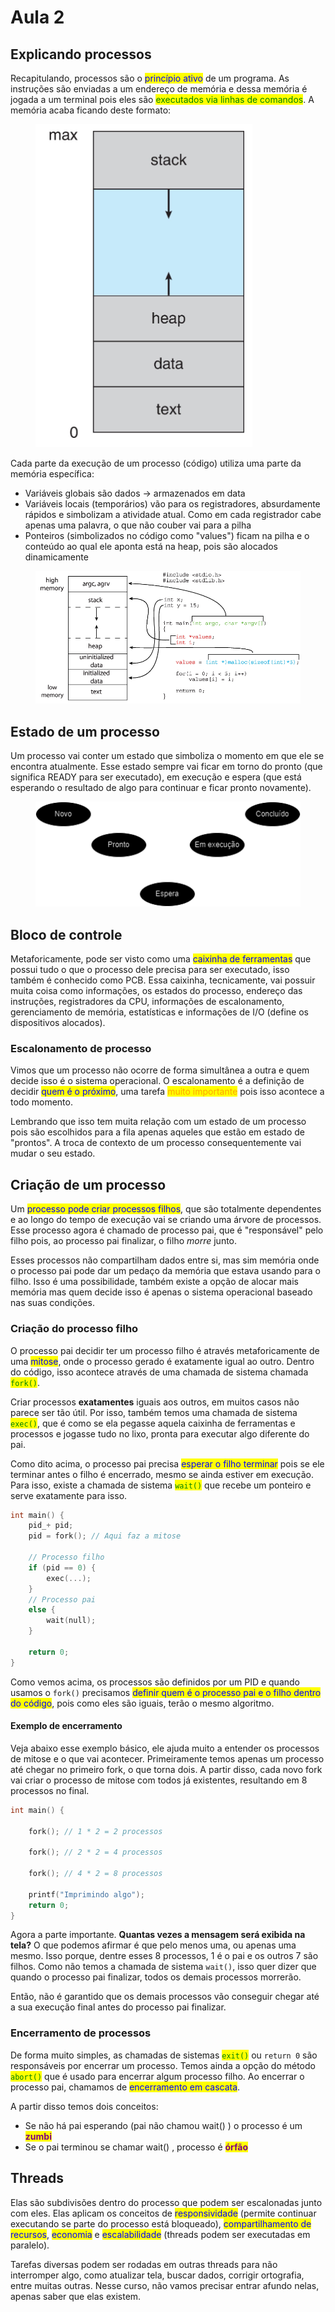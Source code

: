 # Aula 2

## Explicando processos

Recapitulando, processos são o <mark style="color:blue;">princípio ativo</mark> de um programa. As instruções são enviadas a um endereço de memória e dessa memória é jogada a um terminal pois eles são <mark style="color:green;">executados via linhas de comandos</mark>. A memória acaba ficando deste formato:

<figure><img src="../../.gitbook/assets/memoria de um processo.png" alt=""><figcaption></figcaption></figure>

Cada parte da execução de um processo (código) utiliza uma parte da memória específica:

* Variáveis globais são dados -> armazenados em data
* Variáveis locais (temporários) vão para os registradores, absurdamente rápidos e simbolizam a atividade atual. Como em cada registrador cabe apenas uma palavra, o que não couber vai para a pilha
* Ponteiros (simbolizados no código como "values") ficam na pilha e o conteúdo ao qual ele aponta está na heap, pois são alocados dinamicamente

<figure><img src="../../.gitbook/assets/exemplo real com código de uso de memória.png" alt=""><figcaption></figcaption></figure>

## Estado de um processo

Um processo vai conter um estado que simboliza o momento em que ele se encontra atualmente. Esse estado sempre vai ficar em torno do pronto (que significa READY para ser executado), em execução e espera (que está esperando o resultado de algo para continuar e ficar pronto novamente).

<figure><img src="../../.gitbook/assets/estados de um processo.png" alt=""><figcaption></figcaption></figure>

## Bloco de controle

Metaforicamente, pode ser visto como uma <mark style="color:blue;">caixinha de ferramentas</mark> que possui tudo o que o processo dele precisa para ser executado, isso também é conhecido como PCB. Essa caixinha, tecnicamente, vai possuir muita coisa como informações, os estados do processo, endereço das instruções, registradores da CPU, informações de escalonamento, gerenciamento de memória, estatísticas e informações de I/O (define os dispositivos alocados).

### Escalonamento de processo

Vimos que um processo não ocorre de forma simultânea a outra e quem decide isso é o sistema operacional. O escalonamento é a definição de decidir <mark style="color:blue;">quem é o próximo</mark>, uma tarefa <mark style="color:orange;">muito importante</mark> pois isso acontece a todo momento.

Lembrando que isso tem muita relação com um estado de um processo pois são escolhidos para a fila apenas aqueles que estão em estado de "prontos". A troca de contexto de um processo consequentemente vai mudar o seu estado.

## Criação de um processo

Um <mark style="color:blue;">processo pode criar processos filhos</mark>, que são totalmente dependentes e ao longo do tempo de execução vai se criando uma árvore de processos. Esse processo agora é chamado de processo pai, que é "responsável" pelo filho pois, ao processo pai finalizar, o filho _morre_ junto.

Esses processos não compartilham dados entre si, mas sim memória onde o processo pai pode dar um pedaço da memória que estava usando para o filho. Isso é uma possibilidade, também existe a  opção de alocar mais memória mas quem decide isso é apenas o sistema operacional baseado nas suas condições.

### Criação do processo filho

O processo pai decidir ter um processo filho é através metaforicamente de uma <mark style="color:blue;">mitose</mark>, onde o processo gerado é exatamente igual ao outro. Dentro do código, isso acontece através de uma chamada de sistema chamada <mark style="color:green;">`fork()`</mark>.

Criar processos **exatamentes** iguais aos outros, em muitos casos não parece ser tão útil. Por isso, também temos uma chamada de sistema <mark style="color:green;">`exec()`</mark>, que é como se ela pegasse aquela caixinha de ferramentas e processos e jogasse tudo no lixo, pronta para executar algo diferente do pai.

Como dito acima, o processo pai precisa <mark style="color:blue;">esperar o filho terminar</mark> pois se ele terminar antes o filho é encerrado, mesmo se ainda estiver em execução. Para isso, existe a chamada de sistema <mark style="color:green;">`wait()`</mark> que recebe um ponteiro e serve exatamente para isso.

```c
int main() {
    pid_+ pid;
    pid = fork(); // Aqui faz a mitose
    
    // Processo filho
    if (pid == 0) {
        exec(...);
    }
    // Processo pai
    else {
        wait(null);
    }
    
    return 0;
}
```

Como vemos acima, os processos são definidos por um PID e quando usamos o `fork()` precisamos <mark style="color:blue;">definir quem é o processo pai e o filho dentro do código</mark>, pois como eles são iguais, terão o mesmo algoritmo.

#### Exemplo de encerramento

Veja abaixo esse exemplo básico, ele ajuda muito a entender os processos de mitose e o que vai acontecer. Primeiramente temos apenas um processo até chegar no primeiro fork, o que torna dois. A partir disso, cada novo fork vai criar o processo de mitose com todos já existentes, resultando em 8 processos no final.

```c
int main() {

    fork(); // 1 * 2 = 2 processos
    
    fork(); // 2 * 2 = 4 processos
    
    fork(); // 4 * 2 = 8 processos

    printf("Imprimindo algo");
    return 0;
}
```

Agora a parte importante. **Quantas vezes a mensagem será exibida na tela?** O que podemos afirmar é que pelo menos uma, ou apenas uma mesmo. Isso porque, dentre esses 8 processos, 1 é o pai e os outros 7 são filhos. Como não temos a chamada de sistema `wait()`, isso quer dizer que quando o processo pai finalizar, todos os demais processos morrerão.

Então, não é garantido que os demais processos vão conseguir chegar até a sua execução final antes do processo pai finalizar.

### Encerramento de processos

De forma muito simples, as chamadas de sistemas <mark style="color:green;">`exit()`</mark> ou `return 0` são responsáveis por encerrar um processo. Temos ainda a opção do método <mark style="color:green;">`abort()`</mark> que é usado para encerrar algum processo filho. Ao encerrar o processo pai, chamamos de <mark style="color:blue;">encerramento em cascata</mark>.

A partir disso temos dois conceitos:

* Se não há pai esperando (pai não chamou wait() ) o processo é um <mark style="color:purple;">**zumbi**</mark>
* Se o pai terminou se chamar wait() , processo é <mark style="color:purple;">**órfão**</mark>

## Threads

Elas são subdivisões dentro do processo que podem ser escalonadas junto com eles. Elas aplicam os conceitos de <mark style="color:blue;">responsividade</mark> (permite continuar executando se parte do processo está bloqueado), <mark style="color:blue;">compartilhamento de recursos</mark>, <mark style="color:blue;">economia</mark> e <mark style="color:blue;">escalabilidade</mark> (threads podem ser executadas em paralelo).

Tarefas diversas podem ser rodadas em outras threads para não interromper algo, como atualizar tela, buscar dados, corrigir ortografia, entre muitas outras. Nesse curso, não vamos precisar entrar afundo nelas, apenas saber que elas existem.
